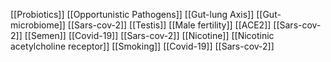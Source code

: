 [[Probiotics]]
[[Opportunistic Pathogens]]
[[Gut-lung Axis]]
[[Gut-microbiome]]
[[Sars-cov-2]]
[[Testis]]
[[Male fertility]]
[[ACE2]]
[[Sars-cov-2]]
[[Semen]]
[[Covid-19]]
[[Sars-cov-2]]
[[Nicotine]]
[[Nicotinic acetylcholine receptor]]
[[Smoking]]
[[Covid-19]]
[[Sars-cov-2]]
